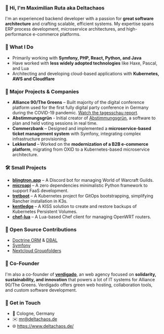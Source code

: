 ### 👋 Hi, I'm Maximilian Ruta aka Deltachaos

I'm an experienced backend developer with a passion for **great software architecture** and crafting scalable, efficient systems. My expertise spans ERP process development, microservice architectures, and high-performance e-commerce platforms.

### 🚀 What I Do

- Primarily working with **Symfony, PHP, React, Python, and Java**
- Have worked with **less widely adopted technologies** like Haxe, Pascal, and Lua
- Architecting and developing cloud-based applications with **Kubernetes, AWS and Cloudflare**

### 🌟 Major Projects & Companies

- **Alliance 90/The Greens** – Built majority of the digital conference platform used for the first fully digital party conference in Germany during the COVID-19 pandemic. [Watch the tagesschau report](https://www.youtube.com/watch?v=QCM3dp5x3m4&t=1070s).
- **Abstimmungsgrün** - Initial creator of [Abstimmungsgrün](https://abstimmung.netzbegruenung.de/), a software to plan and held voting sessions in real time.
- **Commerzbank** – Designed and implemented a **microservice-based ticket management system** with Symfony, integrating complex infrastructure provisioning.
- **Lekkerland** – Worked on the **modernization of a B2B e-commerce platform**, migrating from OXID to a Kubernetes-based microservice architecture.

### 🛠️ Small Projects

- **[blingtron.app](http://www.blingtron.app/)** – A Discord bot for managing World of Warcraft Guilds.
- **[microapi](https://github.com/Deltachaos/microapi)** – A zero dependencies minimalistic Python framework to support FaaS development.
- **[tretboot](https://github.com/Deltachaos/tretboot)** – A Kubernetes project for GitOps bootstrapping, simplifying Rancher installation in K3s.
- **[kentledge](https://github.com/Deltachaos/kubernetes-kentledge)** – A KISS solution to create and restore backups of Kubernetes Persistent Volumes.
- **[chef-lua](https://github.com/XTAIN/chef-lua)** – A Lua-based Chef client for managing OpenWRT routers.

### 🌱 Open Source Contributions

- [Doctrine ORM](https://github.com/doctrine/orm/pulls?q=author%3ADeltachaos+) & [DBAL](https://github.com/doctrine/dbal/pulls?q=author%3ADeltachaos+)
- [Symfony](https://github.com/symfony/symfony/pulls?q=author%3ADeltachaos+)
- [Nextcloud Groupfolders](https://github.com/nextcloud/groupfolders/pulls?q=author%3ADeltachaos+)

### 🤝 Co-Founder

I'm also a co-founder of **[verdigado](https://github.com/verdigado)**, an web agency focused on **solidarity, sustainability, and innovation** that powers a lot of IT systems for Alliance 90/The Greens. Verdigado offers green web hosting, collaboration tools, and custom software development.

### 💌 Get in Touch

- 📍 Cologne, Germany
- ✉️ [mr@deltachaos.de](mailto:mr@deltachaos.de)
- 🌐 https://www.deltachaos.de/

